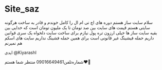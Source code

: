 # Site_saz
سلام سایت ساز هستم دوره های اچ تی ام ال را کامل خوندم و قادر به ساخت هرگونه سایتی هستم قیمت های سایت بین صد تومان تا یک ملیون تومان است که خدایی بین بقیه سایت ساز ها خیلی ارزون تره پول نیازم برای ساخت سایت دلخواه یک سری قوانین داریم حمله فیشینگ غیر قانونی است برای همین حمله فشینگ نداریم سایت های اسکم هم نمیرنم 

ایدی @Kiyarashl


شماره‌تلفن09016649461
منتظر شما هستم❤️🌷

